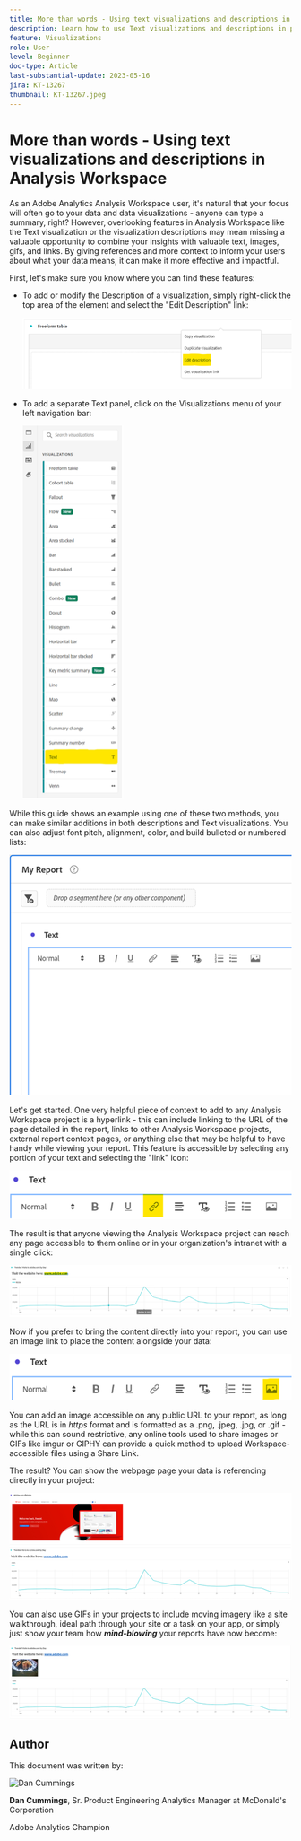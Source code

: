 ```yaml
---
title: More than words - Using text visualizations and descriptions in Analysis Workspace
description: Learn how to use Text visualizations and descriptions in projects to create a more polished Analysis Workspace for your end-users.
feature: Visualizations
role: User
level: Beginner
doc-type: Article
last-substantial-update: 2023-05-16
jira: KT-13267
thumbnail: KT-13267.jpeg
---
```


# More than words - Using text visualizations and descriptions in Analysis Workspace

As an Adobe Analytics Analysis Workspace user, it's natural that your focus will often go to your data and data visualizations - anyone can type a summary, right? However, overlooking features in Analysis Workspace like the Text visualization or the visualization descriptions may mean missing a valuable opportunity to combine your insights with valuable text, images, gifs, and links. By giving references and more context to inform your users about what your data means, it can make it more effective and impactful.

First, let's make sure you know where you can find these features:

- To add or modify the Description of a visualization, simply right-click the top area of the element and select the "Edit Description" link:

    ![text 01](assets/t01.png)


- To add a separate Text panel, click on the Visualizations menu of your left navigation bar:

    ![text 02](assets/t02.png)

While this guide shows an example using one of these two methods, you can make similar additions in both descriptions and Text visualizations. You can also adjust font pitch, alignment, color, and build bulleted or numbered lists:

![text 03](assets/t03.png)

Let's get started. One very helpful piece of context to add to any Analysis Workspace project is a hyperlink - this can include linking to the URL of the page detailed in the report, links to other Analysis Workspace projects, external report context pages, or anything else that may be helpful to have handy while viewing your report. This feature is accessible by selecting any portion of your text and selecting the "link" icon:

![text 04](assets/t04.png)

The result is that anyone viewing the Analysis Workspace project can reach any page accessible to them online or in your organization's intranet with a single click: 

![text 05](assets/t05.png)

Now if you prefer to bring the content directly into your report, you can use an Image link to place the content alongside your data:

![text 06](assets/t06.png)

You can add an image accessible on any public URL to your report, as long as the URL is in *https* format and is formatted as a .png, .jpeg, .jpg, or .gif - while this can sound restrictive, any online tools used to share images or GIFs like imgur or GIPHY can provide a quick method to upload Workspace-accessible files using a Share Link. 

The result? You can show the webpage page your data is referencing directly in your project:

![text 07](assets/t07.png)

You can also use GIFs in your projects to include moving imagery like a site walkthrough, ideal path through your site or a task on your app, or simply just show your team how ***mind-blowing*** your reports have now become:

![text 08](assets/t08.png)

## Author
This document was written by:

![Dan Cummings](assets/text09.png)

**Dan Cummings**, Sr. Product Engineering Analytics Manager at McDonald's Corporation

Adobe Analytics Champion








